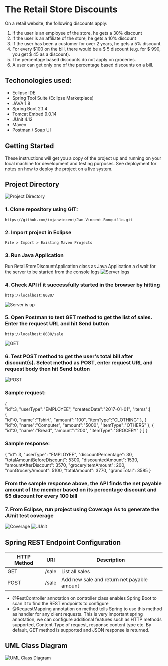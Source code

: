 # The Retail Store Discounts
On a retail website, the following discounts apply:
1. If the user is an employee of the store, he gets a 30% discount
2. If the user is an affiliate of the store, he gets a 10% discount
3. If the user has been a customer for over 2 years, he gets a 5% discount.
4. For every $100 on the bill, there would be a $ 5 discount (e.g. for $ 990, you get $ 45 as a discount).
5. The percentage based discounts do not apply on groceries.
6. A user can get only one of the percentage based discounts on a bill.

## Techonologies used:

- Eclipse IDE
- Spring Tool Suite (Eclipse Marketplace)
- JAVA 1.8
- Spring Boot 2.1.4
- Tomcat Embed 9.0.14
- JUnit 4.12
- Maven
- Postman / Soap UI
## Getting Started

These instructions will get you a copy of the project up and running on your local machine for development and testing purposes. See deployment for notes on how to deploy the project on a live system.

## Project Directory
![Project Directory](https://user-images.githubusercontent.com/50596242/57653083-119be980-75e2-11e9-8824-ebcebeece92e.PNG)

### 1. Clone repository using GIT:
```
https://github.com/imjanvincent/Jan-Vincent-Ronquillo.git
```

### 2. Import project in Eclipse
```
File > Import > Existing Maven Projects
```

### 3. Run Java Application
Run RetailStoreDiscountApplication class as Java Application a d wait for the server to be started from the console logs
![Server logs](https://user-images.githubusercontent.com/50596242/57650724-7c4a2680-75dc-11e9-952c-87a1595f1f2b.PNG)

### 4. Check API if it successfully started in the browser by hitting
```
http://localhost:8080/
```
![Server is up](https://user-images.githubusercontent.com/50596242/57650839-cb905700-75dc-11e9-9f79-769b6cec92e7.PNG)
 
### 5. Open Postman to test GET method to get the list of sales. Enter the request URL and hit Send button
```
http://localhost:8080/sale
```
![GET](https://user-images.githubusercontent.com/50596242/57650879-eb277f80-75dc-11e9-9de9-dc4fab2faf0c.PNG)

### 6. Test POST method to get the user's total bill after discount(s). Select method as POST, enter request URL and request body then hit Send button
![POST](https://user-images.githubusercontent.com/50596242/57650882-eb277f80-75dc-11e9-8834-5e2af08f3b22.PNG)

### Sample request:
{  
   "id":3,
   "userType":"EMPLOYEE",
   "createdDate":"2017-01-01",
   "items":[  
      {  
         "id":0,
         "name":"Tshirt",
         "amount":"100",
         "itemType":"CLOTHING"
      },
      {  
         "id":0,
         "name":"Computer",
         "amount":"5000",
         "itemType":"OTHERS"
      },
      {  
         "id":0,
         "name":"Bread",
         "amount":"200",
         "itemType":"GROCERY"
      }
   ]
}

### Sample response:    
{
    "id": 3,
    "userType": "EMPLOYEE",
    "discountPercentage": 30,
    "totalAmountBeforeDiscount": 5300,
    "discountedAmount": 1530,
    "amountAfterDiscount": 3570,
    "groceryItemAmount": 200,
    "nonGroceryAmount": 5100,
    "totalAmount": 3770,
    "grandTotal": 3585
}

### From the sample response above, the API finds the net payable amount of the member based on its percentage discount and $5 discount for every 100 bill  

### 7. From Eclipse, run project using Coverage As to generate the JUnit test coverage
![Coverage](https://user-images.githubusercontent.com/50596242/57650878-eb277f80-75dc-11e9-9c50-8a600e7209ef.PNG)
![JUnit](https://user-images.githubusercontent.com/50596242/57650880-eb277f80-75dc-11e9-88bc-6053b5ed4c8c.PNG)


## Spring REST Endpoint Configuration
| HTTP Method  | URI | Description |
| ------------- | ------------- | ------------- |
| GET  | /sale  | List all sales  |
| POST  | /sale  | Add new sale and return net payable amount  |

- @RestController annotation on controller class enables Spring Boot to scan it to find the REST endpoints to configure
- @RequestMapping annotation on method tells Spring to use this method as handler for any client requests. This is very important spring annotation, we can configure additional features such as HTTP methods supported, Content-Type of request, response content type etc. By default, GET method is supported and JSON response is returned.

## UML Class Diagram
![UML Class Diagram](https://user-images.githubusercontent.com/50596242/57652779-5d01c800-75e1-11e9-841c-c708e7f67946.jpg)




